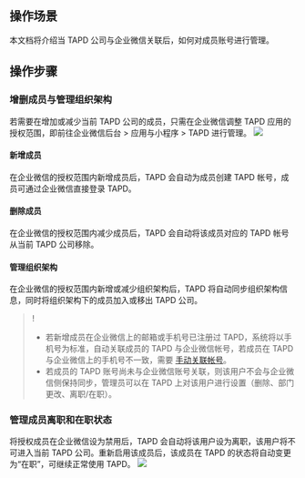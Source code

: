 ## 操作场景
本文档将介绍当 TAPD 公司与企业微信关联后，如何对成员账号进行管理。

## 操作步骤

### 增删成员与管理组织架构
若需要在增加或减少当前 TAPD 公司的成员，只需在企业微信调整 TAPD 应用的授权范围，即前往企业微信后台 > 应用与小程序 > TAPD 进行管理。
![](https://main.qcloudimg.com/raw/7118257b216f727a1ea2f3c669876fe5.png)
 
#### 新增成员
在企业微信的授权范围内新增成员后，TAPD 会自动为成员创建 TAPD 帐号，成员可通过企业微信直接登录 TAPD。

#### 删除成员
在企业微信的授权范围内减少成员后，TAPD 会自动将该成员对应的 TAPD 帐号从当前 	TAPD 公司移除。

#### 管理组织架构 
在企业微信的授权范围内新增或减少组织架构后，TAPD 将自动同步组织架构信息，同时将组织架构下的成员加入或移出 TAPD 公司。

>!
>- 若新增成员在企业微信上的邮箱或手机号已注册过 TAPD，系统将以手机号为标准，自动关联成员的 TAPD 与企业微信帐号，若成员在 TAPD 与企业微信上的手机号不一致，需要 [手动关联帐号](https://cloud.tencent.com/document/product/624/11437)。
>- 若成员的 TAPD 账号尚未与企业微信账号关联，则该用户不会与企业微信侧保持同步，管理员可以在 TAPD 上对该用户进行设置（删除、部门更改、离职/在职）。


### 管理成员离职和在职状态
将授权成员在企业微信设为禁用后，TAPD 会自动将该用户设为离职，该用户将不可进入当前 TAPD 公司。重新启用该成员后，该成员在 TAPD 的状态将自动变更为“在职”，可继续正常使用 TAPD。
![](https://main.qcloudimg.com/raw/0e8af9d2ad35c7e8ef20199ae35f87d0.png)
